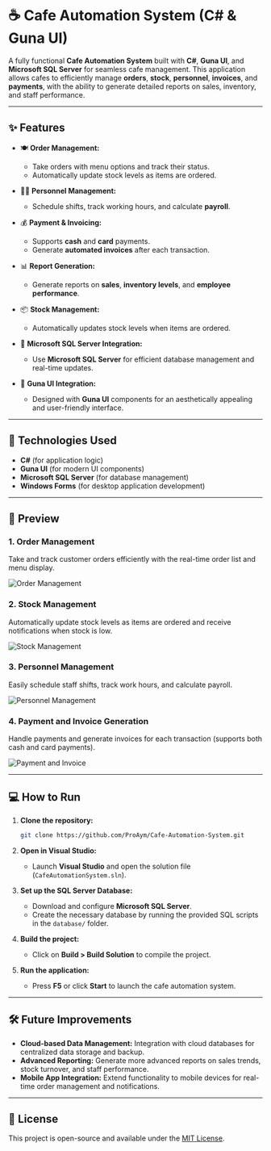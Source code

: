 # ☕ **Cafe Automation System** (C# & Guna UI)

A fully functional **Cafe Automation System** built with **C#**, **Guna UI**, and **Microsoft SQL Server** for seamless cafe management. This application allows cafes to efficiently manage **orders**, **stock**, **personnel**, **invoices**, and **payments**, with the ability to generate detailed reports on sales, inventory, and staff performance.

---

## ✨ **Features**

- 🍽️ **Order Management:**  
  - Take orders with menu options and track their status.
  - Automatically update stock levels as items are ordered.
  
- 🧑‍🍳 **Personnel Management:**  
  - Schedule shifts, track working hours, and calculate **payroll**.
  
- 💰 **Payment & Invoicing:**  
  - Supports **cash** and **card** payments.
  - Generate **automated invoices** after each transaction.
  
- 📊 **Report Generation:**  
  - Generate reports on **sales**, **inventory levels**, and **employee performance**.
  
- 📦 **Stock Management:**  
  - Automatically updates stock levels when items are ordered.
  
- 🔧 **Microsoft SQL Server Integration:**  
  - Use **Microsoft SQL Server** for efficient database management and real-time updates.
  
- 🔌 **Guna UI Integration:**  
  - Designed with **Guna UI** components for an aesthetically appealing and user-friendly interface.

---

## 🚀 **Technologies Used**

- **C#** (for application logic)
- **Guna UI** (for modern UI components)
- **Microsoft SQL Server** (for database management)
- **Windows Forms** (for desktop application development)

---

## 📸 **Preview**

### 1. **Order Management**
Take and track customer orders efficiently with the real-time order list and menu display.

![Order Management](https://link-to-your-order-management-image.com)

### 2. **Stock Management**
Automatically update stock levels as items are ordered and receive notifications when stock is low.

![Stock Management](https://link-to-your-stock-management-image.com)

### 3. **Personnel Management**
Easily schedule staff shifts, track work hours, and calculate payroll.

![Personnel Management](https://link-to-your-personnel-management-image.com)

### 4. **Payment and Invoice Generation**
Handle payments and generate invoices for each transaction (supports both cash and card payments).

![Payment and Invoice](https://link-to-your-payment-invoice-image.com)

---

## 💻 **How to Run**

1. **Clone the repository:**
    ```bash
    git clone https://github.com/ProAym/Cafe-Automation-System.git
    ```

2. **Open in Visual Studio:**
    - Launch **Visual Studio** and open the solution file (`CafeAutomationSystem.sln`).

3. **Set up the SQL Server Database:**
    - Download and configure **Microsoft SQL Server**.
    - Create the necessary database by running the provided SQL scripts in the `database/` folder.

4. **Build the project:**
    - Click on **Build > Build Solution** to compile the project.

5. **Run the application:**
    - Press **F5** or click **Start** to launch the cafe automation system.

---

## 🛠 **Future Improvements**

- **Cloud-based Data Management:** Integration with cloud databases for centralized data storage and backup.
- **Advanced Reporting:** Generate more advanced reports on sales trends, stock turnover, and staff performance.
- **Mobile App Integration:** Extend functionality to mobile devices for real-time order management and notifications.

---

## 📄 **License**

This project is open-source and available under the [MIT License](LICENSE).
